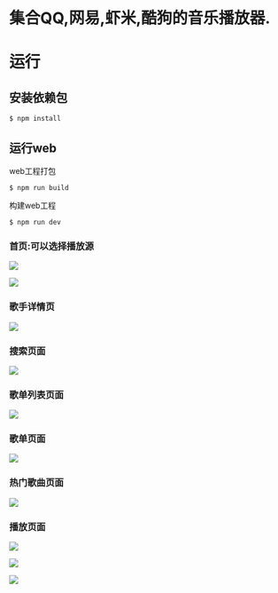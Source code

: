 
# 集合QQ,网易,虾米,酷狗的音乐播放器.

# 运行

## 安装依赖包

```
$ npm install
```

## 运行web

web工程打包

```
$ npm run build
```

构建web工程

```
$ npm run dev
```


### 首页:可以选择播放源
![](https://github.com/chenfazhuan/allMusic/blob/master/img/img1.png)

![](https://github.com/chenfazhuan/allMusic/blob/master/img/img2.png)

### 歌手详情页
![](https://github.com/chenfazhuan/allMusic/blob/master/img/img3.png)

### 搜索页面
![](https://github.com/chenfazhuan/allMusic/blob/master/img/img4.png)

### 歌单列表页面
![](https://github.com/chenfazhuan/allMusic/blob/master/img/img7.png)

### 歌单页面
![](https://github.com/chenfazhuan/allMusic/blob/master/img/img5.png)

### 热门歌曲页面
![](https://github.com/chenfazhuan/allMusic/blob/master/img/img6.png)

### 播放页面
![](https://github.com/chenfazhuan/allMusic/blob/master/img/img8.png)

![](https://github.com/chenfazhuan/allMusic/blob/master/img/img9.png)

![](https://github.com/chenfazhuan/allMusic/blob/master/img/img10.png)



